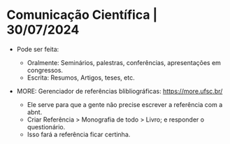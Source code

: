 # Comunicação Científica | 30/07/2024

- Pode ser feita:
  - Oralmente: Seminários, palestras, conferências, apresentações em congressos.
  - Escrita: Resumos, Artigos, teses, etc.

- MORE: Gerenciador de referências blibliográficas: https://more.ufsc.br/
  - Ele serve para que a gente não precise escrever a referência com a abnt.
  - Criar Referência > Monografia de todo > Livro; e responder o questionário.
  - Isso fará a referência ficar certinha.
